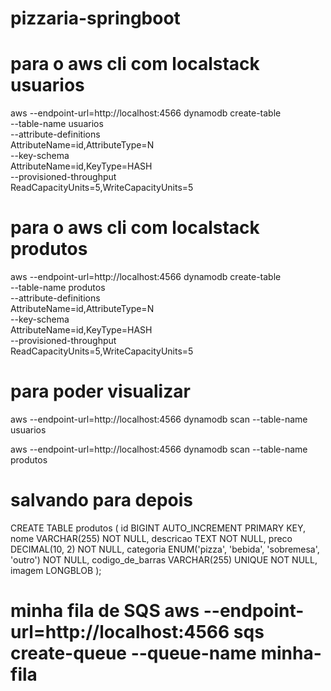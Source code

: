 # pizzaria-springboot

# para o aws cli com localstack usuarios
aws --endpoint-url=http://localhost:4566 dynamodb create-table \
    --table-name usuarios \
    --attribute-definitions \
        AttributeName=id,AttributeType=N \
    --key-schema \
        AttributeName=id,KeyType=HASH \
    --provisioned-throughput \
        ReadCapacityUnits=5,WriteCapacityUnits=5

# para o aws cli com localstack produtos
aws --endpoint-url=http://localhost:4566 dynamodb create-table \
    --table-name produtos \
    --attribute-definitions \
        AttributeName=id,AttributeType=N \
    --key-schema \
        AttributeName=id,KeyType=HASH \
    --provisioned-throughput \
        ReadCapacityUnits=5,WriteCapacityUnits=5

# para poder visualizar 
aws --endpoint-url=http://localhost:4566 dynamodb scan --table-name usuarios

aws --endpoint-url=http://localhost:4566 dynamodb scan --table-name produtos

# salvando para depois
CREATE TABLE produtos (
    id BIGINT AUTO_INCREMENT PRIMARY KEY,
    nome VARCHAR(255) NOT NULL,
    descricao TEXT NOT NULL,
    preco DECIMAL(10, 2) NOT NULL,
    categoria ENUM('pizza', 'bebida', 'sobremesa', 'outro') NOT NULL,
    codigo_de_barras VARCHAR(255) UNIQUE NOT NULL,
    imagem LONGBLOB
);

# minha fila de SQS aws --endpoint-url=http://localhost:4566 sqs create-queue --queue-name minha-fila
